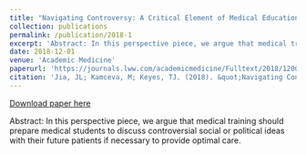 ```yaml
---
title: "Navigating Controversy: A Critical Element of Medical Education"
collection: publications
permalink: /publication/2018-1
excerpt: 'Abstract: In this perspective piece, we argue that medical training should prepare medical students to discuss controversial social or political ideas with their future patients if necessary to provide optimal care.'
date: 2018-12-01 
venue: 'Academic Medicine'
paperurl: 'https://journals.lww.com/academicmedicine/Fulltext/2018/12000/Navigating_Controversy__A_Critical_Element_of.3.aspx'
citation: 'Jia, JL; Kamceva, M; Keyes, TJ. (2018). &quot;Navigating Controversy: A Critical Element of Medical Education Number 2.&quot; <i>Academic Medicine 1</i>. 12 1750.'
---
```



[Download paper here](https://journals.lww.com/academicmedicine/Fulltext/2018/12000/Navigating_Controversy__A_Critical_Element_of.3.aspx)

Abstract: In this perspective piece, we argue that medical training should prepare medical students to discuss controversial social or political ideas with their future patients if necessary to provide optimal care.
